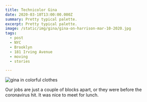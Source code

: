 ```yaml
---
title: Technicolor Gina
date: 2020-03-10T13:00:00.000Z
summary: Pretty typical palette.
excerpt: Pretty typical palette.
image: /static/img/gina/gina-on-harrison-mar-10-2020.jpg
tags:
  - post 
  - NYC
  - Brooklyn
  - 181 Irving Avenue
  - moving
  - stories

---
```


![gina in colorful clothes](/static/img/gina/gina-on-harrison-mar-10-2020.jpg "gina in colorful clothes")

Our jobs are just a couple of blocks apart, or they were before the coronavirus hit. It was nice to meet for lunch.